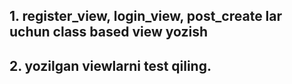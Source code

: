 ## 1. register_view, login_view, post_create lar uchun class based view yozish
## 2. yozilgan viewlarni test qiling.

